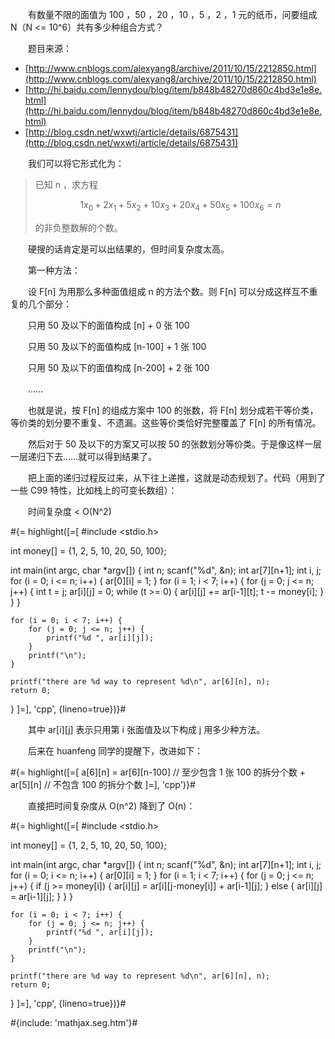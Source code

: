 　　有数量不限的面值为 100 ，50 ，20 ，10 ，5 ，2 ，1 元的纸币，问要组成 N（N &lt;= 10^6）共有多少种组合方式？

　　题目来源：

* [http://www.cnblogs.com/alexyang8/archive/2011/10/15/2212850.html](http://www.cnblogs.com/alexyang8/archive/2011/10/15/2212850.html)
* [http://hi.baidu.com/lennydou/blog/item/b848b48270d860c4bd3e1e8e.html](http://hi.baidu.com/lennydou/blog/item/b848b48270d860c4bd3e1e8e.html)
* [http://blog.csdn.net/wxwtj/article/details/6875431](http://blog.csdn.net/wxwtj/article/details/6875431)

　　我们可以将它形式化为：

> 已知 n ，求方程
>
> $$ 1 x_0 + 2 x_1 + 5 x_2 + 10 x_3 + 20 x_4 + 50 x_5 + 100 x_6 = n $$
>
> 的非负整数解的个数。

　　硬搜的话肯定是可以出结果的，但时间复杂度太高。

　　第一种方法：

　　设 F[n] 为用那么多种面值组成 n 的方法个数。则 F[n] 可以分成这样互不重复的几个部分：

　　只用 50 及以下的面值构成 [n] + 0 张 100

　　只用 50 及以下的面值构成 [n-100] + 1 张 100

　　只用 50 及以下的面值构成 [n-200] + 2 张 100

　　……

　　也就是说，按 F[n] 的组成方案中 100 的张数，将 F[n] 划分成若干等价类，等价类的划分要不重复、不遗漏。这些等价类恰好完整覆盖了 F[n] 的所有情况。

　　然后对于 50 及以下的方案又可以按 50 的张数划分等价类。于是像这样一层一层递归下去……就可以得到结果了。

　　把上面的递归过程反过来，从下往上递推，这就是动态规划了。代码（用到了一些 C99 特性，比如栈上的可变长数组）：

　　时间复杂度 &lt; O(N^2)

#{= highlight([=[
#include <stdio.h>

int money[] = {1, 2, 5, 10, 20, 50, 100};

int main(int argc, char *argv[])
{
	int n;
	scanf("%d", &n);
	int ar[7][n+1];
	int i, j;
	for (i = 0; i <= n; i++) {
		ar[0][i] = 1;
	}
	for (i = 1; i < 7; i++) {
		for (j = 0; j <= n; j++) {
			int t = j;
			ar[i][j] = 0;
			while (t >= 0) {
				ar[i][j] += ar[i-1][t];
				t -= money[i];
			}
		}
	}

	for (i = 0; i < 7; i++) {
		for (j = 0; j <= n; j++) {
			printf("%d ", ar[i][j]);
		}
		printf("\n");
	}

	printf("there are %d way to represent %d\n", ar[6][n], n);
	return 0;
}
]=], 'cpp', {lineno=true})}#

　　其中 ar[i][j] 表示只用第 i 张面值及以下构成 j 用多少种方法。

　　后来在 huanfeng 同学的提醒下，改进如下：

#{= highlight([=[
a[6][n] = ar[6][n-100] // 至少包含 1 张 100 的拆分个数
    + ar[5][n] // 不包含 100 的拆分个数
]=], 'cpp')}#

　　直接把时间复杂度从 O(n^2) 降到了 O(n)：

#{= highlight([=[
#include <stdio.h>

int money[] = {1, 2, 5, 10, 20, 50, 100};

int main(int argc, char *argv[])
{
	int n;
	scanf("%d", &n);
	int ar[7][n+1];
	int i, j;
	for (i = 0; i <= n; i++) {
		ar[0][i] = 1;
	}
	for (i = 1; i < 7; i++) {
		for (j = 0; j <= n; j++) {
			if (j >= money[i]) {
				ar[i][j] = ar[i][j-money[i]] + ar[i-1][j];
			} else {
				ar[i][j] = ar[i-1][j];
			}
		}
	}

	for (i = 0; i < 7; i++) {
		for (j = 0; j <= n; j++) {
			printf("%d ", ar[i][j]);
		}
		printf("\n");
	}

	printf("there are %d way to represent %d\n", ar[6][n], n);
	return 0;
}
]=], 'cpp', {lineno=true})}#

#{include: 'mathjax.seg.htm'}#
